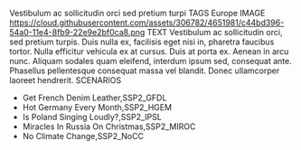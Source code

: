 Vestibulum ac sollicitudin orci sed pretium turpi
TAGS
Europe
IMAGE
https://cloud.githubusercontent.com/assets/306782/4651981/c44bd396-54a0-11e4-8fb9-22e9e2bf0ca8.png
TEXT
Vestibulum ac sollicitudin orci, sed pretium turpis. Duis nulla ex, facilisis eget nisi in, pharetra faucibus tortor. Nulla efficitur vehicula ex at cursus. Duis at porta ex. Aenean in arcu nunc. Aliquam sodales quam eleifend, interdum ipsum sed, consequat ante. Phasellus pellentesque consequat massa vel blandit. Donec ullamcorper laoreet hendrerit. 
SCENARIOS
- Get French Denim Leather,SSP2_GFDL
- Hot Germany Every Month,SSP2_HGEM
- Is Poland Singing Loudly?,SSP2_IPSL
- Miracles In Russia On Christmas,SSP2_MIROC
- No Climate Change,SSP2_NoCC

